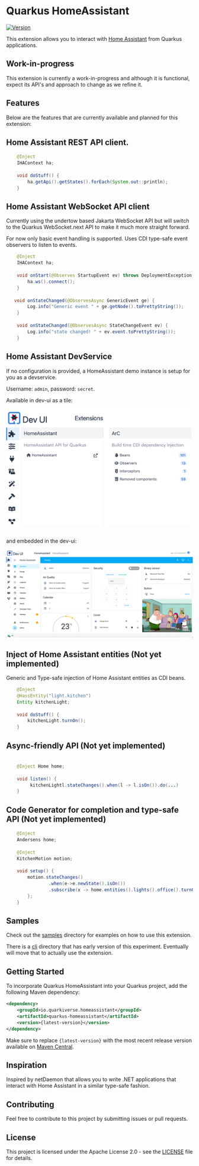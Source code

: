 # Quarkus HomeAssistant

[![Version](https://img.shields.io/maven-central/v/io.quarkiverse.homeassistant/quarkus-homeassistant?logo=apache-maven&style=flat-square)](https://search.maven.org/artifact/io.quarkiverse.homeassistant/quarkus-homeassistant)

This extension allows you to interact with [Home Assistant](https://www.home-assistant.io/) from Quarkus applications.


## Work-in-progress

This extension is currently a work-in-progress and although it is functional, expect its API's and approach to change as we refine it.

## Features

Below are the features that are currently available and planned for this extension:

## Home Assistant REST API client. 

```java
    @Inject
    IHAContext ha;

    void doStuff() {
        ha.getApi().getStates().forEach(System.out::println);
    }
``` 

## Home Assistant WebSocket API client

Currently using the undertow based Jakarta WebSocket API but will switch to the Quarkus WebSocket.next API to make it
much more straight forward.

For now only basic event handling is supported. Uses CDI type-safe event observers to listen to events.

```java
    @Inject
    IHAContext ha;

    void onStart(@Observes StartupEvent ev) throws DeploymentException, IOException {               
        ha.ws().connect();
    }

   void onStateChanged(@ObservesAsync GenericEvent ge) {
        Log.info("Generic event " + ge.getNode().toPrettyString());
    }

    void onStateChanged(@ObservesAsync StateChangeEvent ev) {
        Log.info("state changed! " + ev.event.toPrettyString());
    }
```

## Home Assistant DevService

If no configuration is provided, a HomeAssistant demo instance is setup for you as a devservice.

Username: `admin`, password: `secret`.

Available in dev-ui as a tile:

![HomeAssistant devui tile](images/devui-tile.png)

and embedded in the dev-ui:

![HomeAssistant devservice](images/devservice.png)

## Inject of Home Assistant entities (Not yet implemented)

Generic and Type-safe injection of Home Assistant entities as CDI beans.

```java
    @Inject
    @HassEntity("light.kitchen")
    Entity kitchenLight;

    void doStuff() {
        kitchenLight.turnOn();
    }
```

## Async-friendly API (Not yet implemented)

```java

    @Inject Home home;

    void listen() {
         kitchenLightl.stateChanges().when(l -> l.isOn()).do(...)
    }
```

## Code Generator for completion and type-safe API (Not yet implemented)

```java
    @Inject 
    Andersens home;

    @Inject
    KitchenMotion motion;

    void setup() {
        motion.stateChanges()   
                .when(e->e.newState().isOn())
                .subscribe(x -> home.entities().lights().office().turnOn()) 
        };
    }
```

## Samples

Check out the [samples](samples/web) directory for examples on how to use this extension.

There is a [cli](samples/cli) directory that has early version of this experiment. Eventually will move that to actually 
use the extension.

## Getting Started 

To incorporate Quarkus HomeAssistant into your Quarkus project, add the following Maven dependency:

```xml
<dependency>
    <groupId>io.quarkiverse.homeassistant</groupId>
    <artifactId>quarkus-homeassistant</artifactId>
    <version>{latest-version}</version>
</dependency>
```

Make sure to replace `{latest-version}` with the most recent release version available on [Maven Central](https://search.maven.org/artifact/io.quarkiverse.homeassistant/quarkus-homeassistant).


## Inspiration

Inspired by netDaemon that allows you to write .NET applications that interact with Home Assistant in a similar type-safe fashion. 

## Contributing

Feel free to contribute to this project by submitting issues or pull requests.

## License

This project is licensed under the Apache License 2.0 - see the [LICENSE](LICENSE) file for details.

